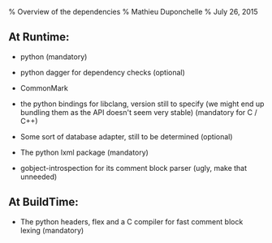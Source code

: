 % Overview of the dependencies
% Mathieu Duponchelle
% July 26, 2015

At Runtime:
-----------

* python (mandatory)

* python dagger for dependency checks (optional)

* CommonMark

* the python bindings for libclang, version still to specify
  (we might end up bundling them as the API doesn't seem very stable)
  (mandatory for C / C++)

* Some sort of database adapter, still to be determined (optional)

* The python lxml package (mandatory)

* gobject-introspection for its comment block parser (ugly, make that unneeded)

At BuildTime:
-------------

* The python headers, flex and a C compiler for fast comment
  block lexing (mandatory)
